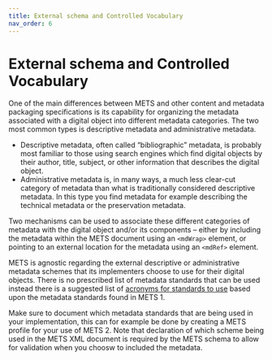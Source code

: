 ```yaml
---
title: External schema and Controlled Vocabulary
nav_order: 6
---
```


# External schema and Controlled Vocabulary

One of the main differences between METS and other content and metadata packaging specifications is its capability for organizing the metadata associated with a digital object into different metadata categories. The two most common types is descriptive metadata and administrative metadata. 

* Descriptive metadata, often called “bibliographic” metadata, is probably most familiar to those using search engines which find digital objects by their author, title, subject, or other information that describes the digital object.
* Administrative metadata is, in many ways, a much less clear-cut category of metadata than what is traditionally considered descriptive metadata. In this type you find metadata for example describing the technical metadata or the preservation metadata.

Two mechanisms can be used to associate these different categories of metadata with the digital object and/or its components – either by including the metadata within the METS document using an `<mdWrap>` element, or pointing to an external location for the metadata using an `<mdRef>` element.

METS is agnostic regarding the external descriptive or administrative metadata schemes that its implementers choose to use for their digital objects. There is no prescribed list of metadata standards that can be used instead there is a suggested list of [acronyms for standards to use](https://github.com/mets/METS-schema/wiki/METS2-Suggested-Attribute-Values) based upon the metadata standards found in METS 1.

Make sure to document which metadata standards that are being used in your implementation, this can for example be done by creating a METS profile for your use of METS 2. Note that declaration of which scheme being used in the METS XML document is required by the METS schema to allow for validation when you choosw to included the metadata.
